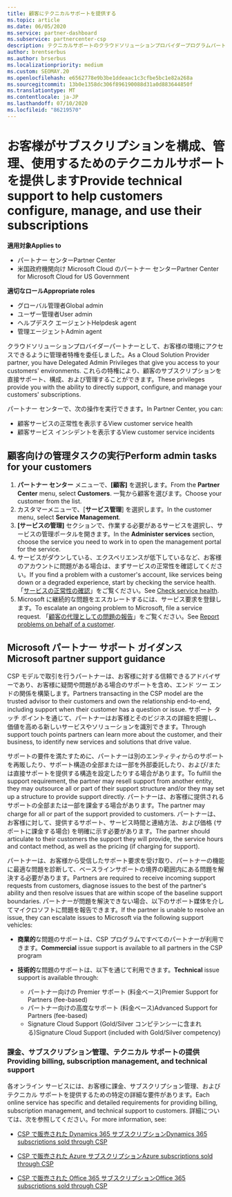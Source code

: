 ```yaml
---
title: 顧客にテクニカルサポートを提供する
ms.topic: article
ms.date: 06/05/2020
ms.service: partner-dashboard
ms.subservice: partnercenter-csp
description: テクニカルサポートのクラウドソリューションプロバイダープログラムパートナーがお客様に提供できる技術サポートの種類について説明します。
author: brentserbus
ms.author: brserbus
ms.localizationpriority: medium
ms.custom: SEOMAY.20
ms.openlocfilehash: e6562778e9b3be1ddeaac1c3cfbe5bc1e82a268a
ms.sourcegitcommit: 13b0e1358dc306f896190088d31a0d883644850f
ms.translationtype: MT
ms.contentlocale: ja-JP
ms.lasthandoff: 07/10/2020
ms.locfileid: "86219570"
---
```

# <a name="provide-technical-support-to-help-customers-configure-manage-and-use-their-subscriptions"></a><span data-ttu-id="29d1e-103">お客様がサブスクリプションを構成、管理、使用するためのテクニカルサポートを提供します</span><span class="sxs-lookup"><span data-stu-id="29d1e-103">Provide technical support to help customers configure, manage, and use their subscriptions</span></span>

<span data-ttu-id="29d1e-104">**適用対象**</span><span class="sxs-lookup"><span data-stu-id="29d1e-104">**Applies to**</span></span>

- <span data-ttu-id="29d1e-105">パートナー センター</span><span class="sxs-lookup"><span data-stu-id="29d1e-105">Partner Center</span></span>
- <span data-ttu-id="29d1e-106">米国政府機関向け Microsoft Cloud のパートナー センター</span><span class="sxs-lookup"><span data-stu-id="29d1e-106">Partner Center for Microsoft Cloud for US Government</span></span>

<span data-ttu-id="29d1e-107">**適切なロール**</span><span class="sxs-lookup"><span data-stu-id="29d1e-107">**Appropriate roles**</span></span>
- <span data-ttu-id="29d1e-108">グローバル管理者</span><span class="sxs-lookup"><span data-stu-id="29d1e-108">Global admin</span></span>
- <span data-ttu-id="29d1e-109">ユーザー管理者</span><span class="sxs-lookup"><span data-stu-id="29d1e-109">User admin</span></span>
- <span data-ttu-id="29d1e-110">ヘルプデスク エージェント</span><span class="sxs-lookup"><span data-stu-id="29d1e-110">Helpdesk agent</span></span>
- <span data-ttu-id="29d1e-111">管理エージェント</span><span class="sxs-lookup"><span data-stu-id="29d1e-111">Admin agent</span></span>

<span data-ttu-id="29d1e-112">クラウドソリューションプロバイダーパートナーとして、お客様の環境にアクセスできるように管理者特権を委任しました。</span><span class="sxs-lookup"><span data-stu-id="29d1e-112">As a Cloud Solution Provider partner, you have Delegated Admin Privileges that give you access to your customers' environments.</span></span> <span data-ttu-id="29d1e-113">これらの特権により、顧客のサブスクリプションを直接サポート、構成、および管理することができます。</span><span class="sxs-lookup"><span data-stu-id="29d1e-113">These privileges provide you with the ability to directly support, configure, and manage your customers' subscriptions.</span></span>

<span data-ttu-id="29d1e-114">パートナー センターで、次の操作を実行できます。</span><span class="sxs-lookup"><span data-stu-id="29d1e-114">In Partner Center, you can:</span></span>

- <span data-ttu-id="29d1e-115">顧客サービスの正常性を表示する</span><span class="sxs-lookup"><span data-stu-id="29d1e-115">View customer service health</span></span>
- <span data-ttu-id="29d1e-116">顧客サービス インシデントを表示する</span><span class="sxs-lookup"><span data-stu-id="29d1e-116">View customer service incidents</span></span>

## <a name="perform-admin-tasks-for-your-customers"></a><span data-ttu-id="29d1e-117">顧客向けの管理タスクの実行</span><span class="sxs-lookup"><span data-stu-id="29d1e-117">Perform admin tasks for your customers</span></span>

1. <span data-ttu-id="29d1e-118">**パートナー センター** メニューで、**[顧客]** を選択します。</span><span class="sxs-lookup"><span data-stu-id="29d1e-118">From the **Partner Center** menu, select **Customers**.</span></span> <span data-ttu-id="29d1e-119">一覧から顧客を選びます。</span><span class="sxs-lookup"><span data-stu-id="29d1e-119">Choose your customer from the list.</span></span>
2. <span data-ttu-id="29d1e-120">カスタマーメニューで、[**サービス管理**] を選択します。</span><span class="sxs-lookup"><span data-stu-id="29d1e-120">In the customer menu, select **Service Management**.</span></span>
3. <span data-ttu-id="29d1e-121">**[サービスの管理]** セクションで、作業する必要があるサービスを選択し、サービスの管理ポータルを開きます。</span><span class="sxs-lookup"><span data-stu-id="29d1e-121">In the **Administer services** section, choose the service you need to work in to open the management portal for the service.</span></span>
4. <span data-ttu-id="29d1e-122">サービスがダウンしている、エクスペリエンスが低下しているなど、お客様のアカウントに問題がある場合は、まずサービスの正常性を確認してください。</span><span class="sxs-lookup"><span data-stu-id="29d1e-122">If you find a problem with a customer's account, like services being down or a degraded experience, start by checking the service health.</span></span> <span data-ttu-id="29d1e-123">「[サービスの正常性の確認](check-service-health.md)」をご覧ください。</span><span class="sxs-lookup"><span data-stu-id="29d1e-123">See [Check service health](check-service-health.md).</span></span>
5. <span data-ttu-id="29d1e-124">Microsoft に継続的な問題をエスカレートするには、サービス要求を登録します。</span><span class="sxs-lookup"><span data-stu-id="29d1e-124">To escalate an ongoing problem to Microsoft, file a service request.</span></span> <span data-ttu-id="29d1e-125">「[顧客の代理としての問題の報告](report-problems-on-behalf-of-a-customer.md)」をご覧ください。</span><span class="sxs-lookup"><span data-stu-id="29d1e-125">See [Report problems on behalf of a customer](report-problems-on-behalf-of-a-customer.md).</span></span>

## <a name="microsoft-partner-support-guidance"></a><span data-ttu-id="29d1e-126">Microsoft パートナー サポート ガイダンス</span><span class="sxs-lookup"><span data-stu-id="29d1e-126">Microsoft partner support guidance</span></span>

<span data-ttu-id="29d1e-127">CSP モデルで取引を行うパートナーは、お客様に対する信頼できるアドバイザーであり、お客様に疑問や問題がある場合のサポートを含め、エンド ツー エンドの関係を構築します。</span><span class="sxs-lookup"><span data-stu-id="29d1e-127">Partners transacting in the CSP model are the trusted advisor to their customers and own the relationship end-to-end, including support when their customer has a question or issue.</span></span> <span data-ttu-id="29d1e-128">サポート タッチ ポイントを通じて、パートナーはお客様とそのビジネスの詳細を把握し、価値を高める新しいサービスやソリューションを識別できます。</span><span class="sxs-lookup"><span data-stu-id="29d1e-128">Through support touch points partners can learn more about the customer, and their business, to identify new services and solutions that drive value.</span></span>

<span data-ttu-id="29d1e-129">サポートの要件を満たすために、パートナーは別のエンティティからのサポートを再販したり、サポート構造の全部または一部を外部委託したり、および/または直接サポートを提供する構造を設定したりする場合があります。</span><span class="sxs-lookup"><span data-stu-id="29d1e-129">To fulfill the support requirement, the partner may resell support from another entity, they may outsource all or part of their support structure and/or they may set up a structure to provide support directly.</span></span>  <span data-ttu-id="29d1e-130">パートナーは、お客様に提供されるサポートの全部または一部を課金する場合があります。</span><span class="sxs-lookup"><span data-stu-id="29d1e-130">The partner may charge for all or part of the support provided to customers.</span></span> <span data-ttu-id="29d1e-131">パートナーは、お客様に対して、提供するサポート、サービス時間と連絡方法、および価格 (サポートに課金する場合) を明確に示す必要があります。</span><span class="sxs-lookup"><span data-stu-id="29d1e-131">The partner should articulate to their customers the support they will provide, the service hours and contact method, as well as the pricing (if charging for support).</span></span> 

<span data-ttu-id="29d1e-132">パートナーは、お客様から受信したサポート要求を受け取り、パートナーの機能に最適な問題を診断して、ベースラインサポートの境界の範囲内にある問題を解決する必要があります。</span><span class="sxs-lookup"><span data-stu-id="29d1e-132">Partners are required to receive incoming support requests from customers, diagnose issues to the best of the partner's ability and then resolve issues that are within scope of the baseline support boundaries.</span></span> <span data-ttu-id="29d1e-133">パートナーが問題を解決できない場合、以下のサポート媒体を介してマイクロソフトに問題を報告できます。</span><span class="sxs-lookup"><span data-stu-id="29d1e-133">If the partner is unable to resolve an issue, they can escalate issues to Microsoft via the following support vehicles:</span></span>

- <span data-ttu-id="29d1e-134">**商業的**な問題のサポートは、CSP プログラムですべてのパートナーが利用できます。</span><span class="sxs-lookup"><span data-stu-id="29d1e-134">**Commercial** issue support is available to all partners in the CSP program</span></span>

- <span data-ttu-id="29d1e-135">**技術的**な問題のサポートは、以下を通じて利用できます。</span><span class="sxs-lookup"><span data-stu-id="29d1e-135">**Technical** issue support is available through:</span></span>

  - <span data-ttu-id="29d1e-136">パートナー向けの Premier サポート (料金ベース)</span><span class="sxs-lookup"><span data-stu-id="29d1e-136">Premier Support for Partners (fee-based)</span></span>
  - <span data-ttu-id="29d1e-137">パートナー向けの高度なサポート (料金ベース)</span><span class="sxs-lookup"><span data-stu-id="29d1e-137">Advanced Support for Partners (fee-based)</span></span>
  - <span data-ttu-id="29d1e-138">Signature Cloud Support (Gold/Silver コンピテンシーに含まれる)</span><span class="sxs-lookup"><span data-stu-id="29d1e-138">Signature Cloud Support (included with Gold/Silver competency)</span></span>

### <a name="providing-billing-subscription-management-and-technical-support"></a><span data-ttu-id="29d1e-139">課金、サブスクリプション管理、テクニカル サポートの提供</span><span class="sxs-lookup"><span data-stu-id="29d1e-139">Providing billing, subscription management, and technical support</span></span> 

<span data-ttu-id="29d1e-140">各オンライン サービスには、お客様に課金、サブスクリプション管理、およびテクニカル サポートを提供するための特定の詳細な要件があります。</span><span class="sxs-lookup"><span data-stu-id="29d1e-140">Each online service has specific and detailed requirements for providing billing, subscription management, and technical support to customers.</span></span> <span data-ttu-id="29d1e-141">詳細については、次を参照してください。</span><span class="sxs-lookup"><span data-stu-id="29d1e-141">For more information, see:</span></span>

- [<span data-ttu-id="29d1e-142">CSP で販売された Dynamics 365 サブスクリプション</span><span class="sxs-lookup"><span data-stu-id="29d1e-142">Dynamics 365 subscriptions sold through CSP</span></span>](https://www.microsoftpartnercommunity.com/t5/CSP/Microsoft-Partner-Support-Guidance/m-p/5262#M30)

- [<span data-ttu-id="29d1e-143">CSP で販売された Azure サブスクリプション</span><span class="sxs-lookup"><span data-stu-id="29d1e-143">Azure subscriptions sold through CSP</span></span>](https://www.microsoftpartnercommunity.com/t5/CSP/Microsoft-Partner-Support-Guidance/m-p/5263#M31)

- [<span data-ttu-id="29d1e-144">CSP で販売された Office 365 サブスクリプション</span><span class="sxs-lookup"><span data-stu-id="29d1e-144">Office 365 subscriptions sold through CSP</span></span>](https://www.microsoftpartnercommunity.com/t5/CSP/Microsoft-Partner-Support-Guidance/m-p/5264#M32)
